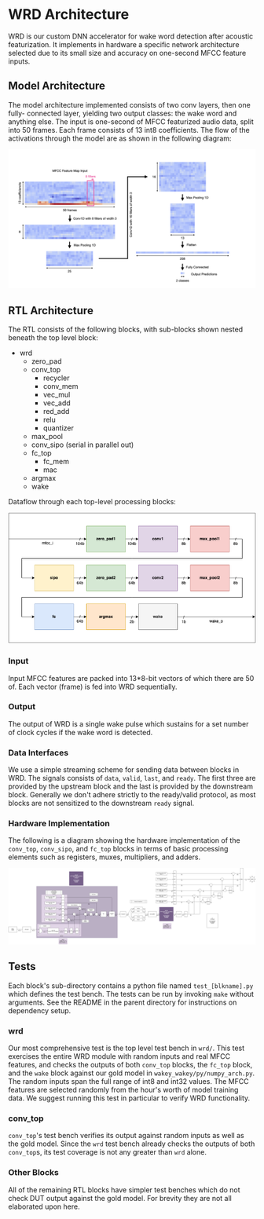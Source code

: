 # WRD Architecture

WRD is our custom DNN accelerator for wake word detection after acoustic
featurization. It implements in hardware a specific network architecture
selected due to its small size and accuracy on one-second MFCC feature inputs.

## Model Architecture

The model architecture implemented consists of two conv layers, then one fully-
connected layer, yielding two output classes: the wake word and anything else.
The input is one-second of MFCC featurized audio data, split into 50 frames.
Each frame consists of 13 int8 coefficients. The flow of the activations through
the model are as shown in the following diagram:

![Activations Flow](../../img/wrd_feature_maps.png)

## RTL Architecture

The RTL consists of the following blocks, with sub-blocks shown nested beneath
the top level block:
- wrd
    - zero\_pad
    - conv\_top
        - recycler
        - conv\_mem
        - vec\_mul
        - vec\_add
        - red\_add
        - relu
        - quantizer
    - max\_pool
    - conv\_sipo (serial in parallel out)
    - fc\_top
        - fc\_mem
        - mac
    - argmax
    - wake

Dataflow through each top-level processing blocks:

![WRD Block Diagram](../../img/wrd_block_diagram.png)

### Input

Input MFCC features are packed into 13\*8-bit vectors of which there are 50 of.
Each vector (frame) is fed into WRD sequentially.

### Output

The output of WRD is a single wake pulse which sustains for a set number of
clock cycles if the wake word is detected.

### Data Interfaces

We use a simple streaming scheme for sending data between blocks in WRD. The
signals consists of `data`, `valid`, `last`, and `ready`. The first three are
provided by the upstream block and the last is provided by the downstream block.
Generally we don't adhere strictly to the ready/valid protocol, as most blocks
are not sensitized to the downstream `ready` signal.

### Hardware Implementation

The following is a diagram showing the hardware implementation of the
`conv_top`, `conv_sipo`, and `fc_top` blocks in terms of basic processing
elements such as registers, muxes, multipliers, and adders.

![WRD HW Diagram](../../img/wrd_hw_diagram.png)

## Tests

Each block's sub-directory contains a python file named `test_[blkname].py`
which defines the test bench. The tests can be run by invoking `make` without
arguments. See the README in the parent directory for instructions on dependency
setup.

### wrd

Our most comprehensive test is the top level test bench in `wrd/`. This test
exercises the entire WRD module with random inputs and real MFCC features, and
checks the outputs of both `conv_top` blocks, the `fc_top` block, and the `wake`
block against our gold model in `wakey_wakey/py/numpy_arch.py`. The random
inputs span the full range of int8 and int32 values. The MFCC features are
selected randomly from the hour's worth of model training data. We suggest
running this test in particular to verify WRD functionality.

### conv\_top

`conv_top`'s test bench verifies its output against random inputs as well as the
gold model. Since the `wrd` test bench already checks the outputs of both
`conv_top`s, its test coverage is not any greater than `wrd` alone.

### Other Blocks

All of the remaining RTL blocks have simpler test benches which do not check
DUT output against the gold model. For brevity they are not all elaborated upon
here.
